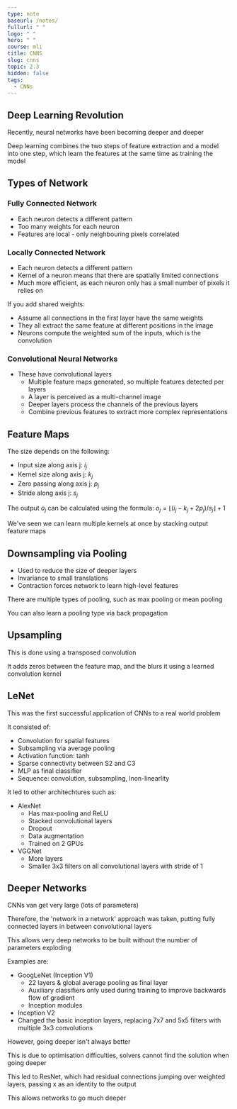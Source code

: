 ```yaml
---
type: note
baseurl: /notes/
fullurl: " "
logo: " "
hero: " "
course: mli
title: CNNS
slug: cnns
topic: 2.3
hidden: false
tags:
  - CNNs
---
```


## Deep Learning Revolution

Recently, neural networks have been becoming deeper and deeper

Deep learning combines the two steps of feature extraction and a model into one step, which learn the features at the same time as training the model

## Types of Network

### Fully Connected Network

- Each neuron detects a different pattern
- Too many weights for each neuron
- Features are local - only neighbouring pixels correlated

### Locally Connected Network

- Each neuron detects a different pattern
- Kernel of a neuron means that there are spatially limited connections
- Much more efficient, as each neuron only has a small number of pixels it relies on

If you add shared weights:

- Assume all connections in the first layer have the same weights
- They all extract the same feature at different positions in the image
- Neurons compute the weighted sum of the inputs, which is the convolution

### Convolutional Neural Networks

- These have convolutional layers
  - Multiple feature maps generated, so multiple features detected per layers
  - A layer is perceived as a multi-channel image
  - Deeper layers process the channels of the previous layers
  - Combine previous features to extract more complex representations

## Feature Maps

The size depends on the following:

- Input size along axis j: $i_j$
- Kernel size along axis j: $k_j$
- Zero passing along axis j: $p_j$
- Stride along axis j: $s_j$

The output $o_j$ can be calculated using the formula: $o_j = \lfloor (i_j - k_j + 2p_j)/s_j \rfloor + 1$

We've seen we can learn multiple kernels at once by stacking output feature maps

## Downsampling via Pooling

- Used to reduce the size of deeper layers
- Invariance to small translations
- Contraction forces network to learn high-level features

There are multiple types of pooling, such as max pooling or mean pooling

You can also learn a pooling type via back propagation

## Upsampling

This is done using a transposed convolution

It adds zeros between the feature map, and the blurs it using a learned convolution kernel

## LeNet

This was the first successful application of CNNs to a real world problem

It consisted of:

- Convolution for spatial features
- Subsampling via average pooling
- Activation function: tanh
- Sparse connectivity between S2 and C3
- MLP as final classifier
- Sequence: convolution, subsampling, lnon-linearlity

It led to other architechtures such as:

- AlexNet
  - Has max-pooling and ReLU
  - Stacked convolutional layers
  - Dropout
  - Data augmentation
  - Trained on 2 GPUs
- VGGNet
  - More layers
  - Smaller 3x3 filters on all convolutional layers with stride of 1

## Deeper Networks

CNNs van get very large (lots of parameters)

Therefore, the 'network in a network' approach was taken, putting fully connected layers in between convolutional layers

This allows very deep networks to be built without the number of parameters exploding

Examples are:

- GoogLeNet (Inception V1)
  - 22 layers & global average pooling as final layer
  - Auxiliary classifiers only used during training to improve backwards flow of gradient
  - Inception modules
- Inception V2
- Changed the basic inception layers, replacing 7x7 and 5x5 filters with multiple 3x3 convolutions

However, going deeper isn't always better 

This is due to optimisation difficulties, solvers cannot find the solution when going deeper 

This led to ResNet, which had residual connections jumping over weighted layers, passing x as an identity to the output

This allows networks to go much deeper